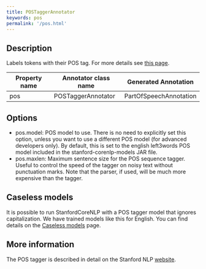 ```yaml
---
title: POSTaggerAnnotator 
keywords: pos
permalink: '/pos.html'
---
```


## Description

Labels tokens with their POS tag. For more details see [this page](http://nlp.stanford.edu/software/tagger.shtml). 

| Property name | Annotator class name | Generated Annotation |
| --- | --- | --- |
| pos | POSTaggerAnnotator | PartOfSpeechAnnotation |

## Options

* pos.model: POS model to use. There is no need to explicitly set this option, unless you want to use a different POS model (for advanced developers only). By default, this is set to the english left3words POS model included in the stanford-corenlp-models JAR file.
* pos.maxlen: Maximum sentence size for the POS sequence tagger.  Useful to control the speed of the tagger on noisy text without punctuation marks.  Note that the parser, if used, will be much more expensive than the tagger.


## Caseless models

It is possible to run StanfordCoreNLP with a POS tagger
model that ignores capitalization. We have trained models like this
for English. You can find details on the
[Caseless models](caseless.html) page.


## More information 

The POS tagger is described in detail on the Stanford NLP [website](http://nlp.stanford.edu/software/tagger.shtml).
